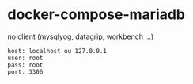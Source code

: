 # docker-compose-mariadb

no client (mysqlyog, datagrip, workbench ...)
```
host: localhost ou 127.0.0.1
user: root
pass: root
port: 3306
```
